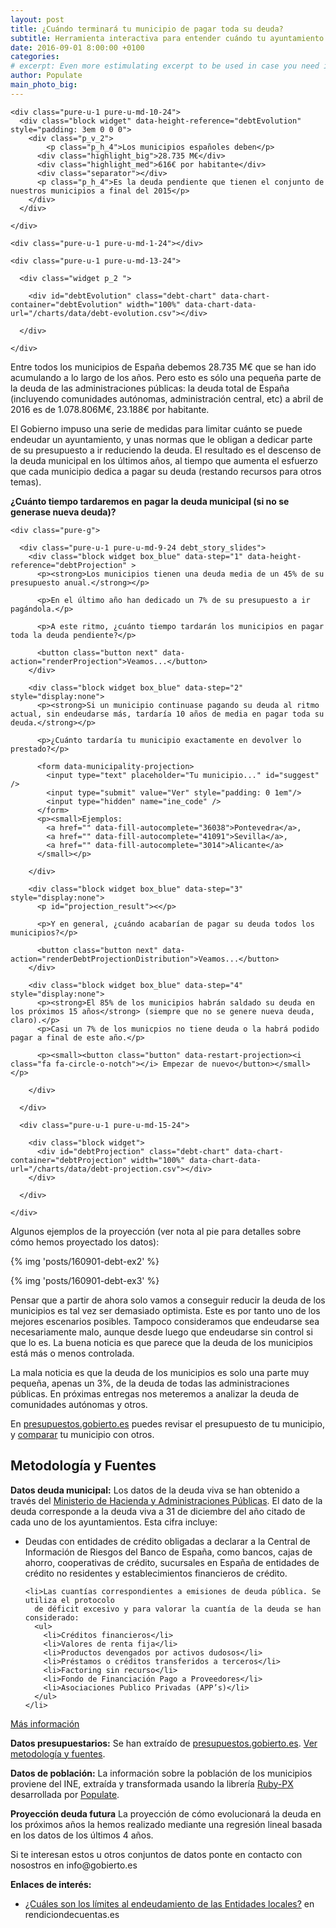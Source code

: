 ```yaml
---
layout: post
title: ¿Cuándo terminará tu municipio de pagar toda su deuda?
subtitle: Herramienta interactiva para entender cuándo tu ayuntamiento podrá deshacerse de su deuda
date: 2016-09-01 8:00:00 +0100
categories: 
# excerpt: Even more estimulating excerpt to be used in case you need it. 
author: Populate
main_photo_big: 
---
```


<div class="tool">

  <div class="pure-g center block box_blue">

    <div class="pure-u-1 pure-u-md-10-24">
      <div class="block widget" data-height-reference="debtEvolution" style="padding: 3em 0 0 0">
        <div class="p_v_2">
        	<p class="p_h_4">Los municipios españoles deben</p>
          <div class="highlight_big">28.735 M€</div>
          <div class="highlight_med">616€ por habitante</div>
          <div class="separator"></div>
          <p class="p_h_4">Es la deuda pendiente que tienen el conjunto de nuestros municipios a final del 2015</p>
        </div>
      </div>
      
    </div>

    <div class="pure-u-1 pure-u-md-1-24"></div>

    <div class="pure-u-1 pure-u-md-13-24">

      <div class="widget p_2 ">

        <div id="debtEvolution" class="debt-chart" data-chart-container="debtEvolution" width="100%" data-chart-data-url="/charts/data/debt-evolution.csv"></div>

      </div>

    </div>

  </div>

</div>


<p>Entre todos los municipios de España debemos 28.735 M€ que se han ido acumulando a lo largo de los años. Pero esto es sólo una pequeña parte de la deuda de las administraciones públicas: la deuda total de España (incluyendo comunidades autónomas, administración central, etc) a abril de 2016 es de 1.078.806M€, 23.188€ por habitante.</p>

<p>El Gobierno impuso una serie de medidas para limitar cuánto se puede endeudar un ayuntamiento, y unas normas que le obligan a dedicar parte de su presupuesto a ir reduciendo la deuda. El resultado es el descenso de la deuda municipal en los últimos años, al tiempo que aumenta el esfuerzo que cada municipio dedica a pagar su deuda (restando recursos para otros temas).</p>

<p><strong>¿Cuánto tiempo tardaremos en pagar la deuda municipal (si no se generase nueva deuda)?</strong></p>

<div class="tool">

  <div class="separator blue short"></div>

  <div class="full_width">

    <div class="pure-g">

      <div class="pure-u-1 pure-u-md-9-24 debt_story_slides">
        <div class="block widget box_blue" data-step="1" data-height-reference="debtProjection" >
          <p><strong>Los municipios tienen una deuda media de un 45% de su presupuesto anual.</strong></p>

          <p>En el último año han dedicado un 7% de su presupuesto a ir pagándola.</p>

          <p>A este ritmo, ¿cuánto tiempo tardarán los municipios en pagar toda la deuda pendiente?</p>

          <button class="button next" data-action="renderProjection">Veamos...</button>
        </div>

        <div class="block widget box_blue" data-step="2" style="display:none">
          <p><strong>Si un municipio continuase pagando su deuda al ritmo actual, sin endeudarse más, tardaría 10 años de media en pagar toda su deuda.</strong></p>

          <p>¿Cuánto tardaría tu municipio exactamente en devolver lo prestado?</p>

          <form data-municipality-projection>
            <input type="text" placeholder="Tu municipio..." id="suggest" />
            <input type="submit" value="Ver" style="padding: 0 1em"/>
            <input type="hidden" name="ine_code" />
          </form>
          <p><small>Ejemplos: 
          	<a href="" data-fill-autocomplete="36038">Pontevedra</a>,
          	<a href="" data-fill-autocomplete="41091">Sevilla</a>,
          	<a href="" data-fill-autocomplete="3014">Alicante</a>
          </small></p>

        </div>

        <div class="block widget box_blue" data-step="3" style="display:none">
          <p id="projection_result"><</p>

          <p>Y en general, ¿cuándo acabarían de pagar su deuda todos los municipios?</p>

          <button class="button next" data-action="renderDebtProjectionDistribution">Veamos...</button>
        </div>

        <div class="block widget box_blue" data-step="4" style="display:none">
          <p><strong>El 85% de los municipios habrán saldado su deuda en los próximos 15 años</strong> (siempre que no se genere nueva deuda, claro).</p>
          <p>Casi un 7% de los municpios no tiene deuda o la habrá podido pagar a final de este año.</p>

          <p><small><button class="button" data-restart-projection><i class="fa fa-circle-o-notch"></i> Empezar de nuevo</button></small></p>

        </div>

      </div>

      <div class="pure-u-1 pure-u-md-15-24">

        <div class="block widget">
          <div id="debtProjection" class="debt-chart" data-chart-container="debtProjection" width="100%" data-chart-data-url="/charts/data/debt-projection.csv"></div>
        </div>

      </div>

    </div>

  </div>

</div>

<div class="separator blue short"></div>

<p>Algunos ejemplos de la proyección (ver nota al pie para detalles sobre cómo hemos proyectado los datos):</p>

{% img 'posts/160901-debt-ex2' %}

{% img 'posts/160901-debt-ex3' %}

<div class="separator blue short"></div>

<p>Pensar que a partir de ahora solo vamos a conseguir reducir la deuda de los municipios es tal vez ser demasiado optimista. Este es por tanto uno de los mejores escenarios posibles. Tampoco consideramos que endeudarse sea necesariamente malo, aunque desde luego que endeudarse sin control si que lo es. La buena noticia es que parece que la deuda de los municipios está más o menos controlada.</p>

<p>La mala noticia es que la deuda de los municipios es solo una parte muy pequeña, apenas un 3%, de la deuda de todas las administraciones públicas. En próximas entregas nos meteremos a analizar la deuda de comunidades autónomas y otros.</p>

<p>En <a href="http://presupuestos.gobierto.es">presupuestos.gobierto.es</a> puedes revisar el presupuesto de tu municipio, y <a href="https://presupuestos.gobierto.es/compare">comparar</a> tu municipio con otros.</p>



<div class="separator blue short"></div>

<div class="note">

  <h2>Metodología y Fuentes</h2>

  <p><strong>Datos deuda municipal:</strong> Los datos de la deuda viva se han obtenido a través del <a href="http://www.minhap.gob.es/es-ES/Areas%20Tematicas/Administracion%20Electronica/OVEELL/Paginas/DeudaViva.aspx" target="_blank">Ministerio de Hacienda y Administraciones Públicas</a>. El dato de la deuda corresponde a la deuda viva a 31 de diciembre del año citado de cada uno de los ayuntamientos. Esta cifra incluye:</p>

  <ul>
    <li>Deudas con entidades de crédito obligadas a declarar a la Central de Información de
      Riesgos del Banco de España, como bancos, cajas de ahorro, cooperativas de crédito,
      sucursales en España de entidades de crédito no residentes y establecimientos financieros
      de crédito.</li>

    <li>Las cuantías correspondientes a emisiones de deuda pública. Se utiliza el protocolo
      de déficit excesivo y para valorar la cuantía de la deuda se han considerado:
      <ul>
        <li>Créditos financieros</li>
        <li>Valores de renta fija</li>
        <li>Productos devengados por activos dudosos</li>
        <li>Préstamos o créditos transferidos a terceros</li>
        <li>Factoring sin recurso</li>
        <li>Fondo de Financiación Pago a Proveedores</li>
        <li>Asociaciones Publico Privadas (APP’s)</li>
      </ul>
    </li>
  </ul>

  <p><a href="http://www.minhap.gob.es/Documentacion/Publico/DGCFEL/DeudaViva/Informe%20Deuda%20Viva%202015%20Total_OVEL_20160506.pdf" target="_blank">Más información</a></p>

  <p><strong>Datos presupuestarios:</strong> Se han extraído de <a href="http://presupuestos.gobierto.es">presupuestos.gobierto.es</a>. <a href="https://presupuestos.gobierto.es/about#method">Ver metodología y fuentes</a>.</p>

  <p><strong>Datos de población:</strong> La información sobre la población de los municipios proviene del INE, extraída y transformada usando la librería <a href="https://github.com/PopulateTools/ruby-px">Ruby-PX</a> desarrollada por <a href="http://populate.tools">Populate</a>.</p>

  <p><strong>Proyección deuda futura</strong> La proyección de cómo evolucionará la deuda en los próximos años la hemos realizado mediante una regresión lineal basada en los datos de los últimos 4 años.</p>

  <p>Si te interesan estos u otros conjuntos de datos ponte en contacto con nosostros en info@gobierto.es</p>

  <p><strong>Enlaces de interés:</strong></p>

  <ul>
  	<li><a href="http://www.rendiciondecuentas.es/es/informaciongeneral/ingresosentidades/LimitesEndeudamientoEntidadesLocales.html">¿Cuáles son los límites al endeudamiento de las Entidades locales?</a> en rendiciondecuentas.es</li>    
  </ul>

</div>

